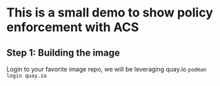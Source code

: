 # This is a small demo to show policy enforcement with ACS

## Step 1: Building the image

Login to your favorite image repo, we will be leveraging quay.io
```podman login quay.io```
